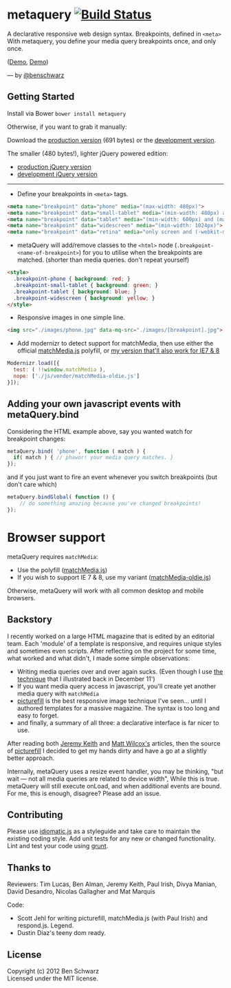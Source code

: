 # metaquery [![Build Status](https://secure.travis-ci.org/benschwarz/metaquery.png?branch=master)](http://travis-ci.org/benschwarz/metaquery)

A declarative responsive web design syntax. Breakpoints, defined in `<meta>`
With metaquery, you define your media query breakpoints once, and only once. 

([Demo](http://benschwarz.github.com/metaquery/images.html), [Demo](http://benschwarz.github.com/metaquery/css-classes.html))

— by [@benschwarz](http://twitter.com/benschwarz)

## Getting Started

Install via Bower `bower install metaquery`

Otherwise, if you want to grab it manually:

Download the [production version][min] (691 bytes) or the [development version][max].

The smaller (480 bytes!), lighter jQuery powered edition:

* [production jQuery version][minjq]
* [development jQuery version][maxjq]

[min]: https://raw.github.com/benschwarz/metaquery/master/metaquery.min.js
[max]: https://raw.github.com/benschwarz/metaquery/master/metaquery.js
[minjq]: https://raw.github.com/benschwarz/metaquery/master/metaquery.jquery.min.js
[maxjq]: https://raw.github.com/benschwarz/metaquery/master/metaquery.jquery.js

---

* Define your breakpoints in `<meta>` tags.

``` html
<meta name="breakpoint" data="phone" media="(max-width: 480px)">
<meta name="breakpoint" data="small-tablet" media="(min-width: 480px) and (max-width: 600px)">
<meta name="breakpoint" data="tablet" media="(min-width: 600px) and (max-width: 1024px)">
<meta name="breakpoint" data="widescreen" media="(min-width: 1024px)">
<meta name="breakpoint" data="retina" media="only screen and (-webkit-min-device-pixel-ratio : 2)">
```

* metaQuery will add/remove classes to the `<html>` node (`.breakpoint-<name-of-breakpoint>`) for you to utilise when the breakpoints are matched. (shorter than media queries. don't repeat yourself)

``` html
<style>
  .breakpoint-phone { background: red; }
  .breakpoint-small-tablet { background: green; }
  .breakpoint-tablet { background: blue; }
  .breakpoint-widescreen { background: yellow; }
</style>
```
    
* Responsive images in one simple line. 

``` html
<img src="./images/phone.jpg" data-mq-src="./images/[breakpoint].jpg">
```

* Add modernizr to detect support for matchMedia, then use either the official [matchMedia.js][matchMedia.js] polyfill, or [my version that'll also work for IE7 & 8][matchmedia-oldie]

``` javascript
Modernizr.load([{
  test: ( !!window.matchMedia ),
  nope: ['./js/vendor/matchMedia-oldie.js']
}]);
```

## Adding your own javascript events with metaQuery.bind

Considering the HTML example above, say you wanted watch for breakpoint changes:

``` javascript
metaQuery.bind( 'phone', function ( match ) {
  if( match ) { // phawor! your media query matches. }
});
```

and if you just want to fire an event whenever you switch breakpoints (but don't care which)

``` javascript
metaQuery.bindGlobal( function () {
    // do something amazing because you've changed breakpoints!
});
```

# Browser support

metaQuery requires `matchMedia`: 

* Use the polyfill ([matchMedia.js][matchMedia.js])
* If you wish to support IE 7 & 8, use my variant ([matchMedia-oldie.js][matchmedia-oldie])

Otherwise, metaQuery will work with all common desktop and mobile browsers. 

## Backstory

I recently worked on a large HTML magazine that is edited by an editorial team. Each 'module' of a template is responsive, and requires unique styles and sometimes even scripts. After reflecting on the project for some time, what worked and what didn't, I made some simple observations: 

* Writing media queries over and over again sucks. (Even though I use [the technique][responsive-design-with-sass] that I illustrated back in December 11')
* If you want media query access in javascript, you'll create yet another media query with `matchMedia`
* [picturefill][picturefill] is the best responsive image technique I've seen… until I authored templates for a massive magazine. The syntax is too long and easy to forget. 
* and finally, a summary of all three: a declarative interface is far nicer to use.

After reading both [Jeremy Keith][Jeremy Keith's article] and [Matt Wilcox's][Matt Wilcox's article] articles, then the source of [picturefill][picturefill] I decided to get my hands dirty and have a go at a slightly better approach. 

Internally, metaQuery uses a resize event handler, you may be thinking, "but wait — not all media queries are related to device width", While this is true. metaQuery will still execute onLoad, and when additional events are bound. For me, this is enough, disagree? Please add an issue.

## Contributing
Please use [idiomatic.js][idiomatic.js] as a styleguide and take care to maintain the existing coding style. Add unit tests for any new or changed functionality. Lint and test your code using [grunt][grunt].

## Thanks to

Reviewers: Tim Lucas, Ben Alman, Jeremy Keith, Paul Irish, Divya Manian, David Desandro, Nicolas Gallagher and Mat Marquis

Code: 

* Scott Jehl for writing picturefill, matchMedia.js (with Paul Irish) and respond.js. Legend.
* Dustin Diaz's teeny dom ready.

## License
Copyright (c) 2012 Ben Schwarz  
Licensed under the MIT license.

[matchMedia.js]: https://github.com/paulirish/matchMedia.js
[matchmedia-oldie]: https://github.com/benschwarz/matchMedia.js/tree/IE7-8
[picturefill]: https://github.com/scottjehl/picturefill
[Jeremy Keith's article]: http://adactio.com/journal/5429/
[Matt Wilcox's article]: http://mattwilcox.net/archive/entry/id/1091/
[responsive-design-with-sass]: http://theint.ro/blogs/outro/4686992-responsive-design-with-sass
[idiomatic.js]: https://github.com/rwldrn/idiomatic.js
[grunt]: https://github.com/cowboy/grunt
